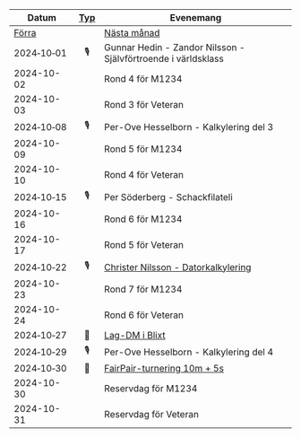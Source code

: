 |Datum|[Typ](../Typ)|Evenemang|
|-|:-:|-|
|[Förra](../2024-09)||[Nästa månad](../2024-11)|
|2024‑10‑01|🎙️|Gunnar Hedin - Zandor Nilsson - Självförtroende i världsklass|
|2024-10-02||Rond 4 för M1234|
|2024-10-03||Rond 3 för Veteran|
|2024‑10‑08|🎙️|Per-Ove Hesselborn - Kalkylering del 3|
|2024-10-09||Rond 5 för M1234|
|2024-10-10||Rond 4 för Veteran|
|2024‑10‑15|🎙️|Per Söderberg - Schackfilateli|
|2024-10-16||Rond 6 för M1234|
|2024-10-17||Rond 5 för Veteran|
|2024‑10‑22|🎙️|[Christer Nilsson - Datorkalkylering](../../Xperiment/Föredrag/Datorkalkylering)|
|2024-10-23||Rond 7 för M1234|
|2024-10-24||Rond 6 för Veteran|
|2024‑10‑27|📩|[Lag-DM i Blixt](https://www.stockholmsschack.se/wp-content/uploads/2024/07/Inbjudan_Lag_DM_blixt_2024.pdf)|
|2024‑10‑29|🎙️|Per-Ove Hesselborn - Kalkylering del 4|
|2024‑10‑30|📩|[FairPair-turnering 10m + 5s](https://www.seniorschackstockholm.se/htmfiler/FairPair_Inbjudan_2.pdf)|
|2024-10-30||Reservdag för M1234|
|2024-10-31||Reservdag för Veteran|


